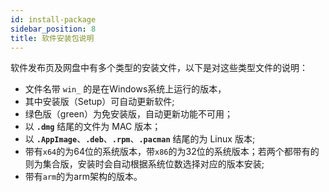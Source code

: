 ```yaml
---
id: install-package
sidebar_position: 8
title: 软件安装包说明
---
```


软件发布页及网盘中有多个类型的安装文件，以下是对这些类型文件的说明：

- 文件名带 `win_` 的是在Windows系统上运行的版本，
- 其中安装版（Setup）可自动更新软件;
- 绿色版（green）为免安装版，自动更新功能不可用；
- 以 **`.dmg`** 结尾的文件为 MAC 版本；
- 以 **`.AppImage`**、**`.deb`**、**`.rpm`**、**`.pacman`** 结尾的为 Linux 版本;
- 带有`x64`的为64位的系统版本，带`x86`的为32位的系统版本；若两个都带有的则为集合版，安装时会自动根据系统位数选择对应的版本安装;
- 带有`arm`的为arm架构的版本。
